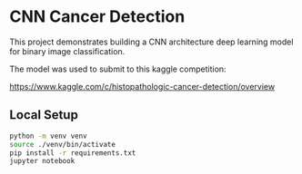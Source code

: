 # CNN Cancer Detection

This project demonstrates building a CNN architecture deep learning model for binary image classification.

The model was used to submit to this kaggle competition:

https://www.kaggle.com/c/histopathologic-cancer-detection/overview

## Local Setup

```sh
python -m venv venv
source ./venv/bin/activate
pip install -r requirements.txt
jupyter notebook
```

